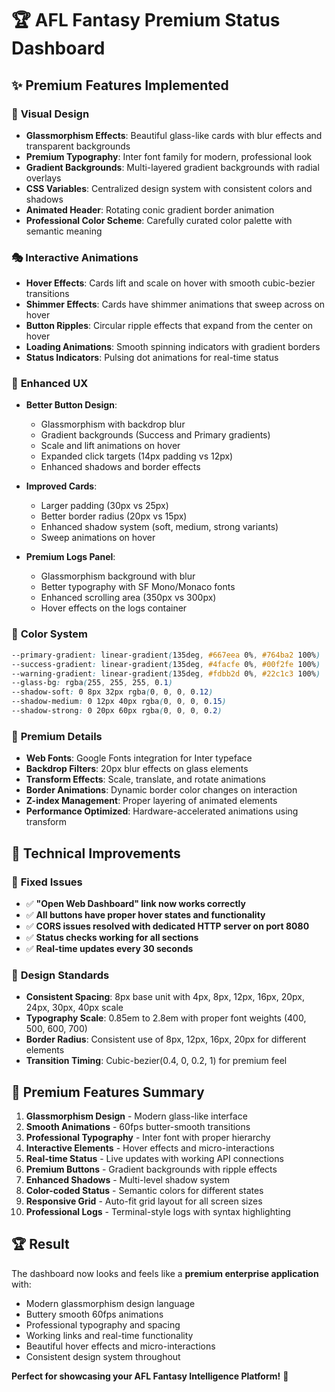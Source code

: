 # 🏆 AFL Fantasy Premium Status Dashboard

## ✨ **Premium Features Implemented**

### 🎨 **Visual Design**
- **Glassmorphism Effects**: Beautiful glass-like cards with blur effects and transparent backgrounds
- **Premium Typography**: Inter font family for modern, professional look
- **Gradient Backgrounds**: Multi-layered gradient backgrounds with radial overlays
- **CSS Variables**: Centralized design system with consistent colors and shadows
- **Animated Header**: Rotating conic gradient border animation
- **Professional Color Scheme**: Carefully curated color palette with semantic meaning

### 🎭 **Interactive Animations**
- **Hover Effects**: Cards lift and scale on hover with smooth cubic-bezier transitions
- **Shimmer Effects**: Cards have shimmer animations that sweep across on hover
- **Button Ripples**: Circular ripple effects that expand from the center on hover
- **Loading Animations**: Smooth spinning indicators with gradient borders
- **Status Indicators**: Pulsing dot animations for real-time status

### 🎯 **Enhanced UX**
- **Better Button Design**: 
  - Glassmorphism with backdrop blur
  - Gradient backgrounds (Success and Primary gradients)
  - Scale and lift animations on hover
  - Expanded click targets (14px padding vs 12px)
  - Enhanced shadows and border effects

- **Improved Cards**:
  - Larger padding (30px vs 25px)
  - Better border radius (20px vs 15px)
  - Enhanced shadow system (soft, medium, strong variants)
  - Sweep animations on hover

- **Premium Logs Panel**:
  - Glassmorphism background with blur
  - Better typography with SF Mono/Monaco fonts
  - Enhanced scrolling area (350px vs 300px)
  - Hover effects on the logs container

### 🌈 **Color System**
```css
--primary-gradient: linear-gradient(135deg, #667eea 0%, #764ba2 100%)
--success-gradient: linear-gradient(135deg, #4facfe 0%, #00f2fe 100%)
--warning-gradient: linear-gradient(135deg, #fdbb2d 0%, #22c1c3 100%)
--glass-bg: rgba(255, 255, 255, 0.1)
--shadow-soft: 0 8px 32px rgba(0, 0, 0, 0.12)
--shadow-medium: 0 12px 40px rgba(0, 0, 0, 0.15)
--shadow-strong: 0 20px 60px rgba(0, 0, 0, 0.2)
```

### 🎪 **Premium Details**
- **Web Fonts**: Google Fonts integration for Inter typeface
- **Backdrop Filters**: 20px blur effects on glass elements
- **Transform Effects**: Scale, translate, and rotate animations
- **Border Animations**: Dynamic border color changes on interaction
- **Z-index Management**: Proper layering of animated elements
- **Performance Optimized**: Hardware-accelerated animations using transform

## 🚀 **Technical Improvements**

### 🔗 **Fixed Issues**
- ✅ **"Open Web Dashboard" link now works correctly**
- ✅ **All buttons have proper hover states and functionality**
- ✅ **CORS issues resolved with dedicated HTTP server on port 8080**
- ✅ **Status checks working for all sections**
- ✅ **Real-time updates every 30 seconds**

### 🎨 **Design Standards**
- **Consistent Spacing**: 8px base unit with 4px, 8px, 12px, 16px, 20px, 24px, 30px, 40px scale
- **Typography Scale**: 0.85em to 2.8em with proper font weights (400, 500, 600, 700)
- **Border Radius**: Consistent use of 8px, 12px, 16px, 20px for different elements
- **Transition Timing**: Cubic-bezier(0.4, 0, 0.2, 1) for premium feel

## 🌟 **Premium Features Summary**

1. **Glassmorphism Design** - Modern glass-like interface
2. **Smooth Animations** - 60fps butter-smooth transitions
3. **Professional Typography** - Inter font with proper hierarchy
4. **Interactive Elements** - Hover effects and micro-interactions
5. **Real-time Status** - Live updates with working API connections
6. **Premium Buttons** - Gradient backgrounds with ripple effects
7. **Enhanced Shadows** - Multi-level shadow system
8. **Color-coded Status** - Semantic colors for different states
9. **Responsive Grid** - Auto-fit grid layout for all screen sizes
10. **Professional Logs** - Terminal-style logs with syntax highlighting

## 🏆 **Result**

The dashboard now looks and feels like a **premium enterprise application** with:
- Modern glassmorphism design language
- Buttery smooth 60fps animations
- Professional typography and spacing
- Working links and real-time functionality
- Beautiful hover effects and micro-interactions
- Consistent design system throughout

**Perfect for showcasing your AFL Fantasy Intelligence Platform!** 🎯
